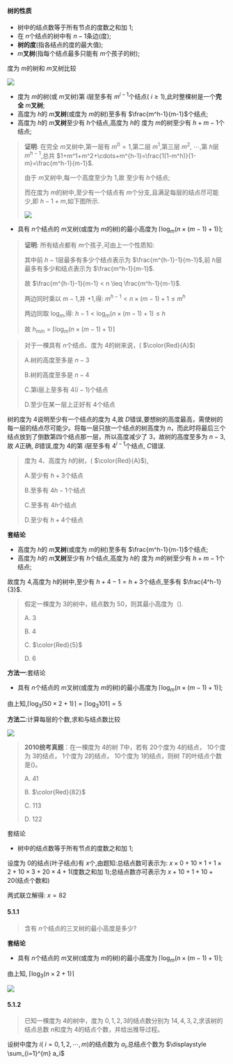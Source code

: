 #### 树的性质

* 树中的结点数等于所有节点的度数之和加 $1$;
* 在 $n$个结点的树中有 $n-1$条边(度);
* **树的度**(指各结点的度的最大值);
*  $m$**叉树**(指每个结点最多只能有 $m$个孩子的树);

度为 $m$的树和 $m$叉树比较

![](https://cdn.acwing.com/media/article/image/2023/08/03/85276_5d0b1f4e31-20230803111704.png) 

* 度为 $m$的树(或 $m$叉树)第 $i$层至多有 $m^{i-1}$个结点( $i \geq 1$),此时整棵树是一个**完全** $m$**叉树**;
* 高度为 $h$的 $m$**叉树**(或度为 $m$的树)至多有 $\frac{m^h-1}{m-1}$个结点;
* 高度为 $h$的 $m$**叉树**至少有 $h$个结点,高度为 $h$的 度为 $m$的树至少有 $h+m-1$个结点;

>  **证明**: 在完全 $m$叉树中,第一层有 $m^0=1$,第二层 $m^1$,第三层 $m^2$, $\cdots$,第 $h$层 $m^{h-1}$,总共 $1+m^1+m^2+\cdots+m^{h-1}=\frac{1(1-m^h)}{1-m}=\frac{m^h-1}{m-1}$.
>
> 由于 $m$叉树中,每一个高度至少为 $1$,故 至少有 $h$个结点;
>
> 而在度为 $m$的树中,至少有一个结点有 $m$个分支,且满足每层的结点尽可能少,即 $h-1 + m$,如下图所示.
>
> ![](https://cdn.acwing.com/media/article/image/2023/08/03/85276_082c10ec31-20230803124836.png) 

* 具有 $n$个结点的 $m$叉树(或度为 $m$的树)的最小高度为 $\left \lceil \log  _ m (n\times (m-1)+1)\right \rceil$;

>  **证明**: 所有结点都有 $m$个孩子,可由上一个性质知:
>
> 其中前 $h-1$层最多有多少个结点表示为 $\frac{m^{h-1}-1}{m-1}$,前 $h$层最多有多少和结点表示为 $\frac{m^h-1}{m-1}$.
>
> 故  $\frac{m^{h-1}-1}{m-1} < n \leq \frac{m^h-1}{m-1}$.
>
> 两边同时乘以 $m-1$,并 $+1$,得: $m^{h-1} < n\times (m-1)+1 \leq m^h$ 
>
> 两边同取 $\log _m$,得:  $h-1 < \log _m (n\times (m-1)+1) \leq h$
>
> 故 $h_{min}=\left \lceil \log _m (n\times (m-1)+1) \right \rceil$



>  对于一棵具有 $n$个结点、度为 $4$的树来说，( $\color{Red}{A}$)
>
>  A.树的高度至多是 $n-3$
>
>  B.树的高度至多是 $n-4$
>
>  C.第i层上至多有 $4(i-1)$个结点
>
>  D.至少在某一层上正好有 $4$个结点

树的度为 $4$说明至少有一个结点的度为 $4$,故 $D$错误,要想树的高度最高，需使树的每一层的结点尽可能少。将每一层只放一个结点的树高度为 $n$，而此时将最后三个结点放到了倒数第四个结点那一层，所以高度减少了 $3$，故树的高度至多为 $n-3$,故 $A$正确, $B$错误,度为 $4$的第 $i$层至多有 $4^{i-1}$个结点, $C$错误. 

>  度为 $4$、高度为 $h$的树，( $\color{Red}{A}$),
>
> A.至少有 $h+3$个结点
>
> B.至多有 $4h-1$个结点
>
> C.至多有 $4h$个结点
>
> D.至少有 $h+4$个结点

**套结论**

* 高度为 $h$的 $m$**叉树**(或度为 $m$的树)至多有 $\frac{m^h-1}{m-1}$个结点;
* 高度为 $h$的 $m$**叉树**至少有 $h$个结点,高度为 $h$的 度为 $m$的树至少有 $h+m-1$个结点;

故度为 $4$,高度为 $h$的树中,至少有 $h+4-1=h+3$个结点,至多有 $\frac{4^h-1}{3}$.

>  假定一棵度为 $3$的树中，结点数为 $50$，则其最小高度为（).
>
> A. $3$
>
> B. $4$
>
> C. $\color{Red}{5}$
>
> D. $6$

**方法一**:套结论

* 具有 $n$个结点的 $m$叉树(或度为 $m$的树)的最小高度为 $\left \lceil \log  _ m (n\times (m-1)+1)\right \rceil$;

由上知,$\left \lceil \log _3 (50\times 2+1) \right \rceil=\left \lceil \log _3 101 \right \rceil=5$

**方法二**:计算每层的个数,求和与结点数比较

![](https://cdn.acwing.com/media/article/image/2023/08/03/85276_281e1c7a31-20230803135350.png) 

>  **2010统考真题**：在一棵度为 $4$的树 $T$中，若有 $20$个度为 $4$的结点， $10$个度为 $3$的结点， $1$个度为 $2$的结点， $10$个度为 $1$的结点，则树 $T$的叶结点个数是()。
>
> A.  $41$
>
> B.  $\color{Red}{82}$
>
> C.  $113$
>
> D. $122$

套结论

* 树中的结点数等于所有节点的度数之和加 $1$;

设度为 $0$的结点(叶子结点)有 $x$个,由题知:总结点数可表示为: $x\times 0+10\times 1+ 1\times 2+10\times 3+20\times 4+1$(度数之和加 $1$);总结点数亦可表示为 $x+10+1+10+20$(结点个数和)

两式联立解得: $x=82$

#### 5.1.1

>  含有 $n$个结点的三叉树的最小高度是多少?

**套结论**

* 具有 $n$个结点的 $m$叉树(或度为 $m$的树)的最小高度为 $\left \lceil \log  _ m (n\times (m-1)+1)\right \rceil$;

由上知, $\left \lceil \log _3 (n\times 2+1) \right \rceil$

![](https://cdn.acwing.com/media/article/image/2023/08/03/85276_26e2f37931-20230803145032.png) 

#### 5.1.2

>  已知一棵度为 $4$的树中，度为 $0,1,2,3$的结点数分别为 $14,4,3,2$,求该树的结点总数 $n$和度为 $4$的结点个数，并给出推导过程。

设树中度为 $i$( $i=0,1,2,\cdots,m$)的结点数为 $a_i$,总结点个数为 $\displaystyle \sum_{i=1}^{m} a_i$